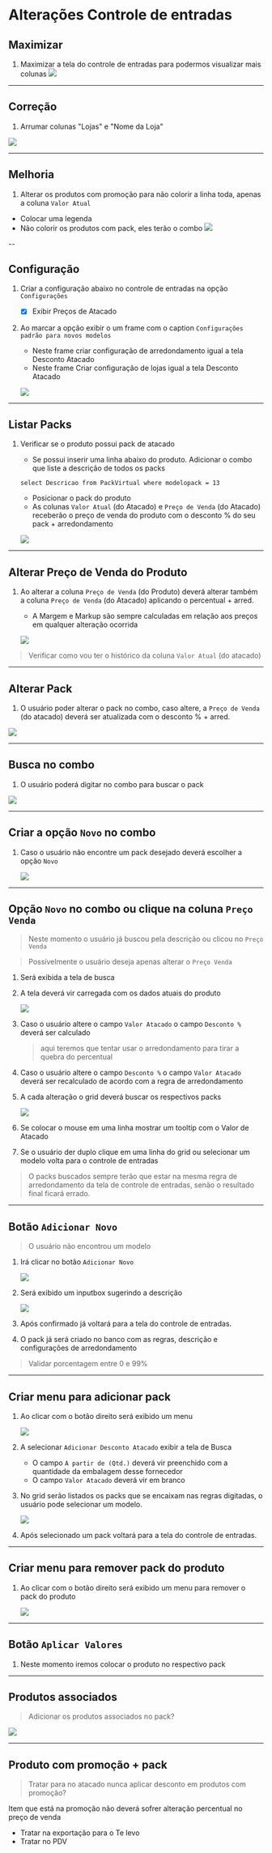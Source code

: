 # Alterações Controle de entradas

## Maximizar

1. Maximizar a tela do controle de entradas para podermos visualizar mais colunas
![](https://github.com/Rodrigo80221/AnalisesDeSoftware/blob/main/Imagens/AtacadoWEB/Maximizar.jpg?raw=true)

---

## Correção

1. Arrumar colunas "Lojas" e "Nome da Loja"

![](https://github.com/Rodrigo80221/AnalisesDeSoftware/blob/main/Imagens/AtacadoWEB/ColunaLojaNomeDaLoja.jpg?raw=true)    


---
## Melhoria

1. Alterar os produtos com promoção para não colorir a linha toda, apenas a coluna `Valor Atual`
 * Colocar uma legenda
 * Não colorir os produtos com pack, eles terão o combo
    ![](https://github.com/Rodrigo80221/AnalisesDeSoftware/blob/main/Imagens/AtacadoWEB/ColoririPromocao.jpg?raw=true)

--

## Configuração

1. Criar a configuração abaixo no controle de entradas na opção `Configurações`
    - [x] Exibir Preços de Atacado
1. Ao marcar a opção exibir o um frame com o caption `Configurações padrão para novos modelos`    
    * Neste frame criar configuração de arredondamento igual a tela Desconto Atacado 
    * Neste frame Criar configuração de lojas igual a tela Desconto Atacado 

    ![](https://github.com/Rodrigo80221/AnalisesDeSoftware/blob/main/Imagens/AtacadoWEB/Configurar4.jpg?raw=true)
---

## Listar Packs

1. Verificar se o produto possui pack de atacado
    * Se possui inserir uma linha abaixo do produto. Adicionar o combo que liste a descrição de todos os packs
    ``` Csharp
    select Descricao from PackVirtual where modelopack = 13
    ```
    * Posicionar o pack do produto
    * As colunas `Valor Atual` (do Atacado) e `Preço de Venda` (do Atacado) receberão o preço de venda do produto com o desconto % do seu pack + arredondamento

    ![](https://github.com/Rodrigo80221/AnalisesDeSoftware/blob/main/Imagens/AtacadoWEB/COMBO1.jpg?raw=true)

---

## Alterar Preço de Venda do Produto

1. Ao alterar a coluna `Preço de Venda` (do Produto) deverá alterar também a coluna `Preço de Venda` (do Atacado) aplicando o percentual + arred.
    * A Margem e Markup são sempre calculadas em relação aos preços em qualquer alteração ocorrida

    ![](https://github.com/Rodrigo80221/AnalisesDeSoftware/blob/main/Imagens/AtacadoWEB/COMBO12.jpg?raw=true)

> Verificar como vou ter o histórico da coluna `Valor Atual` (do atacado)    
---    

## Alterar Pack

1. O usuário poder alterar o pack no combo, caso altere, a `Preço de Venda` (do atacado) deverá ser atualizada com o desconto % + arred.

![](https://github.com/Rodrigo80221/AnalisesDeSoftware/blob/main/Imagens/AtacadoWEB/COMBO2.jpg?raw=true)


---

## Busca no combo

1. O usuário poderá digitar no combo para buscar o pack

![](https://github.com/Rodrigo80221/AnalisesDeSoftware/blob/main/Imagens/AtacadoWEB/COMBO4jpg.jpg?raw=true)

---

## Criar a opção `Novo` no combo

1. Caso o usuário não encontre um pack desejado deverá escolher a opção `Novo`

    ![](https://github.com/Rodrigo80221/AnalisesDeSoftware/blob/main/Imagens/AtacadoWEB/COMBO3.jpg?raw=true)


---

## Opção `Novo` no combo ou clique na coluna `Preço Venda`

> Neste momento o usuário já buscou pela descrição ou clicou no `Preço Venda`

> Possívelmente o usuário deseja apenas alterar o `Preço Venda`

1. Será exibida a tela de busca
1. A tela deverá vir carregada com os dados atuais do produto

    ![](https://github.com/Rodrigo80221/AnalisesDeSoftware/blob/main/Imagens/AtacadoWEB/Selecionar2.jpg?raw=true)

1. Caso o usuário altere o campo `Valor Atacado` o campo `Desconto %` deverá ser calculado

    > aqui teremos que tentar usar o arredondamento para tirar a quebra do percentual

1. Caso o usuário altere o campo `Desconto %` o campo `Valor Atacado` deverá ser recalculado de acordo com a regra de arredondamento

1. A cada alteração o grid deverá buscar os respectivos packs    

    ![](https://github.com/Rodrigo80221/AnalisesDeSoftware/blob/main/Imagens/AtacadoWEB/Selecionar1.jpg?raw=true)

1. Se colocar o mouse em uma linha mostrar um tooltip com o Valor de Atacado

1. Se o usuário der duplo clique em uma linha do grid ou selecionar um modelo volta para o controle de entradas

> O packs buscados sempre terão que estar na mesma regra de arredondamento da tela de controle de entradas, senão o resultado final ficará errado.
---

## Botão `Adicionar Novo`

> O usuário não encontrou um modelo 

1. Irá clicar no botão `Adicionar Novo`

    ![](https://github.com/Rodrigo80221/AnalisesDeSoftware/blob/main/Imagens/AtacadoWEB/Selecionar3.jpg?raw=true)

1. Será exibido um inputbox sugerindo a descrição

    ![](https://github.com/Rodrigo80221/AnalisesDeSoftware/blob/main/Imagens/AtacadoWEB/Selecionar4.jpg?raw=true)

1. Após confirmado já voltará para a tela do controle de entradas.
1. O pack já será criado no banco com as regras, descrição e configurações de arredondamento

> Validar porcentagem entre 0 e 99%
---

## Criar menu para adicionar pack

1. Ao clicar com o botão direito será exibido um menu

    ![](https://github.com/Rodrigo80221/AnalisesDeSoftware/blob/main/Imagens/AtacadoWEB/ListarPacks5.jpg?raw=true)

1. A selecionar `Adicionar Desconto Atacado` exibir a tela de Busca
    * O campo `A partir de (Qtd.)` deverá vir preenchido com a quantidade da embalagem desse fornecedor
    * O campo `Valor Atacado` deverá vir em branco
1. No grid serão listados os packs que se encaixam nas regras digitadas, o usuário pode selecionar um modelo.

    ![](https://github.com/Rodrigo80221/AnalisesDeSoftware/blob/main/Imagens/AtacadoWEB/Selecionar1.jpg?raw=true)

1. Após selecionado um pack voltará para a tela do controle de entradas.

---

## Criar menu para remover pack do produto

1. Ao clicar com o botão direito será exibido um menu para remover o pack do produto

    ![](https://github.com/Rodrigo80221/AnalisesDeSoftware/blob/main/Imagens/AtacadoWEB/ListarPacks6.jpg?raw=true)

---
    
## Botão `Aplicar Valores`    

1. Neste momento iremos colocar o produto no respectivo pack
---

## Produtos associados

> Adicionar os produtos associados no pack?

![](https://github.com/Rodrigo80221/AnalisesDeSoftware/blob/main/Imagens/AtacadoWEB/ProdutosAssociados.jpg?raw=true)

---

## Produto com promoção + pack

> Tratar para no atacado nunca aplicar desconto em produtos com promoção?

Item que está na promoção não deverá sofrer alteração percentual no preço de venda
 * Tratar na exportação para o Te levo
 * Tratar no PDV 




































